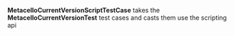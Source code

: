 **MetacelloCurrentVersionScriptTestCase** takes the **MetacelloCurrentVersionTest** test cases and casts them use the scripting api